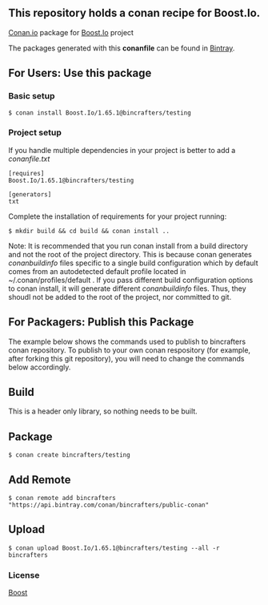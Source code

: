 ## This repository holds a conan recipe for Boost.Io.

[Conan.io](https://conan.io) package for [Boost.Io](https://github.com/Boostorg/Io) project

The packages generated with this **conanfile** can be found in [Bintray](https://bintray.com/bincrafters/public-conan/Boost.Io%3Abincrafters).

## For Users: Use this package

### Basic setup

    $ conan install Boost.Io/1.65.1@bincrafters/testing

### Project setup

If you handle multiple dependencies in your project is better to add a *conanfile.txt*

    [requires]
    Boost.Io/1.65.1@bincrafters/testing

    [generators]
    txt

Complete the installation of requirements for your project running:</small></span>

    $ mkdir build && cd build && conan install ..
	
Note: It is recommended that you run conan install from a build directory and not the root of the project directory.  This is because conan generates *conanbuildinfo* files specific to a single build configuration which by default comes from an autodetected default profile located in ~/.conan/profiles/default .  If you pass different build configuration options to conan install, it will generate different *conanbuildinfo* files.  Thus, they shoudl not be added to the root of the project, nor committed to git. 

## For Packagers: Publish this Package

The example below shows the commands used to publish to bincrafters conan repository. To publish to your own conan respository (for example, after forking this git repository), you will need to change the commands below accordingly. 

## Build  

This is a header only library, so nothing needs to be built.

## Package 

    $ conan create bincrafters/testing
	
## Add Remote

	$ conan remote add bincrafters "https://api.bintray.com/conan/bincrafters/public-conan"

## Upload

    $ conan upload Boost.Io/1.65.1@bincrafters/testing --all -r bincrafters

### License
[Boost](LICENSE)
